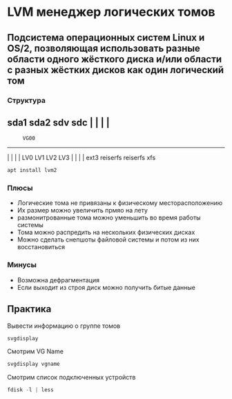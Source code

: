 # LVM менеджер логических томов

## Подсистема операционных систем Linux и OS/2, позволяющая использовать разные области одного жёсткого диска и/или области с разных жёстких дисков как один логический том

### Структура

sda1   sda2   sdv   sdc
   |      |     |     |
-----------------------
         VG00
-----------------------
   |      |     |     |
 LV0    LV1    LV2   LV3
   |      |     |     |
 ext3 reiserfs reiserfs xfs

```s
apt install lvm2
```

### Плюсы

+ Логические тома не привязаны к физическому месторасположению
+ Их размер можно увеличить прмяо на лету
+ размонитрованные тома можно уменьшить во время работы системы
+ Тома можно распредить на нескольких физических дисках
+ Можно сделать снепшоты файловой системы и потом из них восстановиться

### Минусы

- Возможна дефрагментация
- Если выходит из строя диск можно получить битые данные

## Практика

Вывести информацию о группе томов

```a
svgdisplay
```

Смотрим VG Name

```s
svgdisplay vgname
```

Смотрим список подключенных устройств

```s
fdisk -l | less
```


